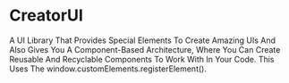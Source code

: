 # CreatorUI
A UI Library That Provides Special Elements To Create Amazing UIs And Also Gives You A Component-Based Architecture, Where You Can Create Reusable And Recyclable Components To Work With In Your Code. This Uses The window.customElements.registerElement().
